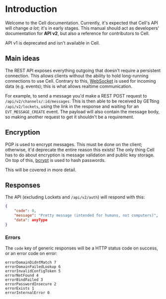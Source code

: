 # Introduction

Welcome to the Cell documentation. Currently, it's expected that Cell's API will change _a lot_; it's in early stages. This manual should act as developers' documentation for **API v2**, but also a reference for contributors to Cell.

API v1 is deprecated and isn't available in Cell.

## Main ideas

The REST API exposes everything outgoing that doesn't require a persistent connection. This allows clients without the ability to hold long-running connections to use Cell. Contrary to this, [WebSocket](https://en.wikipedia.org/wiki/WebSocket) is used for incoming data (e.g. events); this is what allows realtime communication.

For example, to send a message you'd make a REST POST request to `/api/v2/channels/:id/messages`. This is then able to be received by GETting `/api/v2/lockets`, using the link in the response and waiting for an `EVT_MESSAGE_CREATE` event. The payload will also contain the message body, so making another request to get it shouldn't be a requirement.

## Encryption

PGP is used to encrypt messages. This must be done on the client; otherwise, it'd deprecate the entire reason this exists! The only thing Cell has to do about encryption is message validation and public key storage. On top of this, [bcrypt](https://en.wikipedia.org/wiki/Bcrypt) is used to hash passwords.

This will be covered in more detail.

## Responses

The API (excluding Lockets and `/api/v2/auth`) will respond with this:

```json
{
    "code": 0,
    "message": "Pretty message (intended for humans, not computers)",
    "data": anyType
}
```

### Errors

The `code` key of generic responses will be a HTTP status code on success, or an error code on error:

```text
errorDomainDidntMatch 7
errorDomainFailedLookup 6
errorInvalidConfigToken 5
errorNotFound 4
errorBindFailed 3
errorPasswordInsecure 2
errorExists 1
errorInternalError 0
```